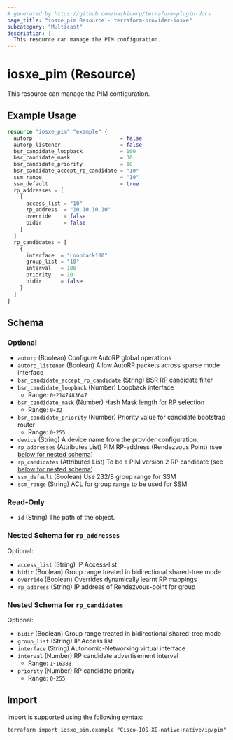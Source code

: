 ```yaml
---
# generated by https://github.com/hashicorp/terraform-plugin-docs
page_title: "iosxe_pim Resource - terraform-provider-iosxe"
subcategory: "Multicast"
description: |-
  This resource can manage the PIM configuration.
---
```


# iosxe_pim (Resource)

This resource can manage the PIM configuration.

## Example Usage

```terraform
resource "iosxe_pim" "example" {
  autorp                            = false
  autorp_listener                   = false
  bsr_candidate_loopback            = 100
  bsr_candidate_mask                = 30
  bsr_candidate_priority            = 10
  bsr_candidate_accept_rp_candidate = "10"
  ssm_range                         = "10"
  ssm_default                       = true
  rp_addresses = [
    {
      access_list = "10"
      rp_address  = "10.10.10.10"
      override    = false
      bidir       = false
    }
  ]
  rp_candidates = [
    {
      interface  = "Loopback100"
      group_list = "10"
      interval   = 100
      priority   = 10
      bidir      = false
    }
  ]
}
```

<!-- schema generated by tfplugindocs -->
## Schema

### Optional

- `autorp` (Boolean) Configure AutoRP global operations
- `autorp_listener` (Boolean) Allow AutoRP packets across sparse mode interface
- `bsr_candidate_accept_rp_candidate` (String) BSR RP candidate filter
- `bsr_candidate_loopback` (Number) Loopback interface
  - Range: `0`-`2147483647`
- `bsr_candidate_mask` (Number) Hash Mask length for RP selection
  - Range: `0`-`32`
- `bsr_candidate_priority` (Number) Priority value for candidate bootstrap router
  - Range: `0`-`255`
- `device` (String) A device name from the provider configuration.
- `rp_addresses` (Attributes List) PIM RP-address (Rendezvous Point) (see [below for nested schema](#nestedatt--rp_addresses))
- `rp_candidates` (Attributes List) To be a PIM version 2 RP candidate (see [below for nested schema](#nestedatt--rp_candidates))
- `ssm_default` (Boolean) Use 232/8 group range for SSM
- `ssm_range` (String) ACL for group range to be used for SSM

### Read-Only

- `id` (String) The path of the object.

<a id="nestedatt--rp_addresses"></a>
### Nested Schema for `rp_addresses`

Optional:

- `access_list` (String) IP Access-list
- `bidir` (Boolean) Group range treated in bidirectional shared-tree mode
- `override` (Boolean) Overrides dynamically learnt RP mappings
- `rp_address` (String) IP address of Rendezvous-point for group


<a id="nestedatt--rp_candidates"></a>
### Nested Schema for `rp_candidates`

Optional:

- `bidir` (Boolean) Group range treated in bidirectional shared-tree mode
- `group_list` (String) IP Access list
- `interface` (String) Autonomic-Networking virtual interface
- `interval` (Number) RP candidate advertisement interval
  - Range: `1`-`16383`
- `priority` (Number) RP candidate priority
  - Range: `0`-`255`

## Import

Import is supported using the following syntax:

```shell
terraform import iosxe_pim.example "Cisco-IOS-XE-native:native/ip/pim"
```
